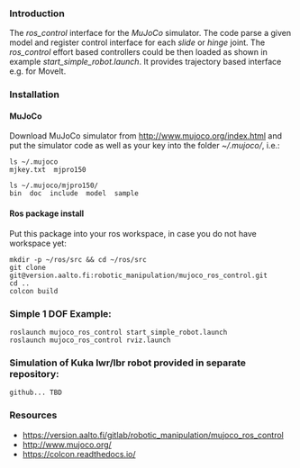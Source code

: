 ### Introduction
The _ros_control_ interface for the _MuJoCo_ simulator. The code parse a given model and register control interface for each _slide_ or _hinge_ joint. The _ros_control_ effort based controllers could be then loaded as shown in example _start_simple_robot.launch_. It provides trajectory based interface e.g. for MoveIt.  

### Installation
#### MuJoCo
Download MuJoCo simulator from http://www.mujoco.org/index.html and put the simulator code as well as your key into the folder _~/.mujoco/_, i.e.:
```
ls ~/.mujoco
mjkey.txt  mjpro150

ls ~/.mujoco/mjpro150/
bin  doc  include  model  sample
```

#### Ros package install
Put this package into your ros workspace, in case you do not have workspace yet:

```
mkdir -p ~/ros/src && cd ~/ros/src
git clone git@version.aalto.fi:robotic_manipulation/mujoco_ros_control.git
cd ..
colcon build
```

### Simple 1 DOF Example:

```
roslaunch mujoco_ros_control start_simple_robot.launch
roslaunch mujoco_ros_control rviz.launch
```

### Simulation of Kuka lwr/lbr robot provided in separate repository:
```
github... TBD
``` 

### Resources
- https://version.aalto.fi/gitlab/robotic_manipulation/mujoco_ros_control
- http://www.mujoco.org/
- https://colcon.readthedocs.io/